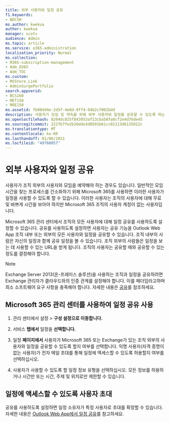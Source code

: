```yaml
---
title: 외부 사용자와 일정 공유
f1.keywords:
- NOCSH
ms.author: kwekua
author: kwekua
manager: scotv
audience: Admin
ms.topic: article
ms.service: o365-administration
localization_priority: Normal
ms.collection:
- M365-subscription-management
- Adm_O365
- Adm_TOC
ms.custom:
- MSStore_Link
- AdminSurgePortfolio
search.appverid:
- BCS160
- MET150
- MOE150
ms.assetid: fb00dd4e-2d5f-4e8d-8ff4-94b2cf002bdd
description: 사용자가 모임 및 약속을 위해 외부 사용자와 일정을 공유할 수 있도록 하는 방법을 배워야 합니다.
ms.openlocfilehash: 8204dc025f843953af13cba58fa0cf2e4d76de45
ms.sourcegitcommit: 222fb7fe2b26dde3d8591b61cc02113d6135012c
ms.translationtype: MT
ms.contentlocale: ko-KR
ms.lasthandoff: 01/06/2021
ms.locfileid: "49760057"
---
```

# <a name="share-calendars-with-external-users"></a>외부 사용자와 일정 공유

사용자가 조직 외부의 사용자와 모임을 예약해야 하는 경우도 있습니다. 일반적인 모임 시간을 찾는 프로세스를 간소화하기 위해 Microsoft 365를 사용하면 이러한 사용자가 일정을 사용할 수 있도록 할 수 있습니다. 이러한 사용자는 조직의 사용자에 대해 무료 및 바쁘게 시간을 보아야 하지만 Microsoft 365 조직의 사용자 계정이 없는 사용자입니다.

Microsoft 365 관리 센터에서 조직의 모든 사용자에 대해 일정 공유를 사용하도록 설정할 수 있습니다. 공유를 사용하도록 설정하면 사용자는 공유 기능을 Outlook Web App 조직 내부 또는 외부의 모든 사용자와 일정을 공유할 수 있습니다. 조직 내부의 사람은 자신의 일정과 함께 공유 일정을 볼 수 있습니다. 조직 외부의 사람들은 일정을 보는 데 사용할 수 있는 URL을 받게 됩니다. 조직의 사용자는 공유할 때와 공유할 수 있는 정도를 결정해야 합니다.

> [!NOTE]
> Exchange Server 2013(온-프레미스 솔루션)을 사용하는 조직과 일정을 공유하려면 Exchange 관리자가 클라우드와의 인증 관계를 설정해야 합니다. 이를 페더임라고하며 최소 소프트웨어 요구 사항을 충족해야 합니다. 자세한 내용은 [공유](https://technet.microsoft.com/library/dd638083%28v=exchg.150%29.aspx)를 참조하세요.
  
## <a name="enable-calendar-sharing-using-the-microsoft-365-admin-center"></a>Microsoft 365 관리 센터를 사용하여 일정 공유 사용

1. 관리 센터에서 설정  \> **구성 설정으로 이동합니다.**

2. 서비스 **탭에서** 일정을 **선택합니다.**
  
3. 일정 **페이지에서** 사용자가 Microsoft 365 또는 Exchange가 있는 조직 외부의 사용자와 일정을 공유할 수 있도록 할지 여부를 선택합니다. 익명 사용자(자격 증명이 없는 사용자)가 전자 메일 초대를 통해 일정에 액세스할 수 있도록 허용할지 여부를 선택하십시오.

4. 사용자가 사용할 수 있도록 할 일정 정보 유형을 선택하십시오. 모든 정보를 허용하거나 시간만 또는 시간, 주제 및 위치로만 제한할 수 있습니다.

## <a name="invite-people-to-access-calendars"></a>일정에 액세스할 수 있도록 사용자 초대

공유를 사용하도록 설정하면 일정 소유자가 특정 사용자로 초대를 확장할 수 있습니다. 자세한 내용은 [Outlook Web App에서 일정 공유](https://support.microsoft.com/office/7ecef8ae-139c-40d9-bae2-a23977ee58d5)를 참고하세요.